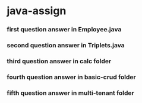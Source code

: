 # java-assign

### first question answer in Employee.java
### second question answer in Triplets.java
### third question answer in calc folder
### fourth question answer in basic-crud folder
### fifth question answer in multi-tenant folder
